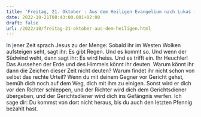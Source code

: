 ```yaml
---
title: 'Freitag, 21. Oktober : Aus dem Heiligen Evangelium nach Lukas - Lk 12,54-59.'
date: 2022-10-21T08:43:00.001+02:00
draft: false
url: /2022/10/freitag-21-oktober-aus-dem-heiligen.html
---
```


In jener Zeit sprach Jesus zu der Menge: Sobald ihr im Westen Wolken aufsteigen seht, sagt ihr: Es gibt Regen. Und es kommt so. Und wenn der Südwind weht, dann sagt ihr: Es wird heiss. Und es trifft ein. Ihr Heuchler! Das Aussehen der Erde und des Himmels könnt ihr deuten. Warum könnt ihr dann die Zeichen dieser Zeit nicht deuten? Warum findet ihr nicht schon von selbst das rechte Urteil? Wenn du mit deinem Gegner vor Gericht gehst, bemüh dich noch auf dem Weg, dich mit ihm zu einigen. Sonst wird er dich vor den Richter schleppen, und der Richter wird dich dem Gerichtsdiener übergeben, und der Gerichtsdiener wird dich ins Gefängnis werfen. Ich sage dir: Du kommst von dort nicht heraus, bis du auch den letzten Pfennig bezahlt hast.
